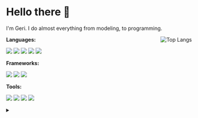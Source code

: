 # Hello there 👋

I'm Geri. I do almost everything from modeling, to programming.

<img align="right" src="https://github-readme-stats.vercel.app/api/top-langs/?username=weyh&hide=html&bg_color=1C2125&title_color=ffffff&text_color=ffffff&icon_color=ffffff&cache_seconds=86400" alt="Top Langs">

**Languages:**

![](https://img.shields.io/badge/-CPP-1C2125?style=for-the-badge&labelColor=00599C&logo=data:image/png;base64,iVBORw0KGgoAAAANSUhEUgAAABYAAAAYCAYAAAD+vg1LAAABHklEQVRIibVVURHCMAx9xyGgEpAwBwwFTEIlIAEJSKiESigOwMEkFAWPj4WjdGk3dlvucusly7vkNUlBEhN6IOn4FSe2alzNaUheSUaOJYrP/AvckewVwFx6+XcSuCEZZgDmEiR2BGz4y+NScYKFD6jGI8V+y7JpxVaLaVDJNLByOeIr0eZRcPoKYK5eS2qHsbwA2MxmAXjR3BcUDGgZ37KMHoWK2goVQQNuE1BbCJySsFeKSEvr1DJ/aXMJXRcADYBG43gdUahIe3YxFVrGNjk7AE/lnzuAk3xnZxw5HgzLoRO8nFPfRcu4NCCBKwxIVAo5YhgGU7keg6GDzoovflbl1BJKe3v2EtpsbW666Dd/mvJ9e+XKj2mqBy54/t+LNdtxix0+cAAAAABJRU5ErkJggg==&logoColor=white&color=1C2125)
![](https://img.shields.io/badge/-C_Sharp-1C2125?style=for-the-badge&labelColor=9B75CD&logo=C-Sharp&logoColor=white&color=1C2125)
![](https://img.shields.io/badge/-Python-1C2125?style=for-the-badge&labelColor=3776AB&logo=Python&logoColor=white&color=1C2125)
![](https://img.shields.io/badge/-JavaScript-1C2125?style=for-the-badge&labelColor=F7DF1E&logo=JavaScript&logoColor=white&color=1C2125)
![](https://img.shields.io/badge/-Java-1C2125?style=for-the-badge&labelColor=007396&logo=Java&logoColor=white&color=1C2125)

**Frameworks:**

![](https://img.shields.io/badge/-Unity-1C2125?style=for-the-badge&labelColor=1C2125&logo=Unity&logoColor=white&color=1C2125)
![](https://img.shields.io/badge/-UWP-1C2125?style=for-the-badge&labelColor=007BD1&logo=windows&logoColor=white&color=1C2125)
![](https://img.shields.io/badge/-WPF-1C2125?style=for-the-badge&labelColor=007BD1&logo=windows&logoColor=white&color=1C2125)

**Tools:**

![](https://img.shields.io/badge/-Visual_Studio-1C2125?style=for-the-badge&labelColor=5C2D91&logo=Visual-Studio&logoColor=white&color=1C2125)
![](https://img.shields.io/badge/-VS_Code-1C2125?style=for-the-badge&labelColor=007ACC&logo=Visual-Studio-Code&logoColor=white&color=1C2125)
![](https://img.shields.io/badge/-intelliJ_IDEA-1C2125?style=for-the-badge&labelColor=1C2125&logo=IntelliJ-IDEA&logoColor=white&color=1C2125)
![](https://img.shields.io/badge/-Blender-1C2125?style=for-the-badge&labelColor=F5792A&logo=Blender&logoColor=white&color=1C2125)

<details>
  <summary> </summary>
  <img src="https://raw.githubusercontent.com/weyh/weyh/master/chika.gif">
</details>
